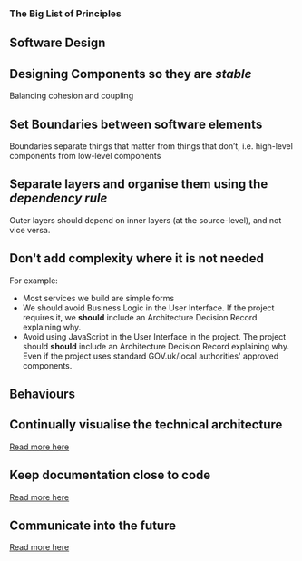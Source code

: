 ### The Big List of Principles

## Software Design

##  Designing Components so they are *stable*

Balancing cohesion and coupling

## Set Boundaries between software elements

Boundaries separate things that matter from things that don’t, i.e. high-level components from low-level components

## Separate layers and organise them using the *dependency rule*

Outer layers should depend on inner layers (at the source-level), and not vice versa.

## Don't add complexity where it is not needed

For example:
* Most services we build are simple forms
* We should avoid Business Logic in the User Interface. If the project requires it, we **should** include an Architecture Decision Record explaining why.
* Avoid using JavaScript in the User Interface in the project. The project should **should** include an Architecture Decision Record explaining why. Even if the project uses standard GOV.uk/local authorities' approved components.

## Behaviours

## Continually visualise the technical architecture

[Read more here](principles/continually_visualise_the_technical_architecture.md)

## Keep documentation close to code

[Read more here](principles/keep_documentation_close_to_code.md)

## Communicate into the future

[Read more here](principles/communicate_into_the_future.md)
